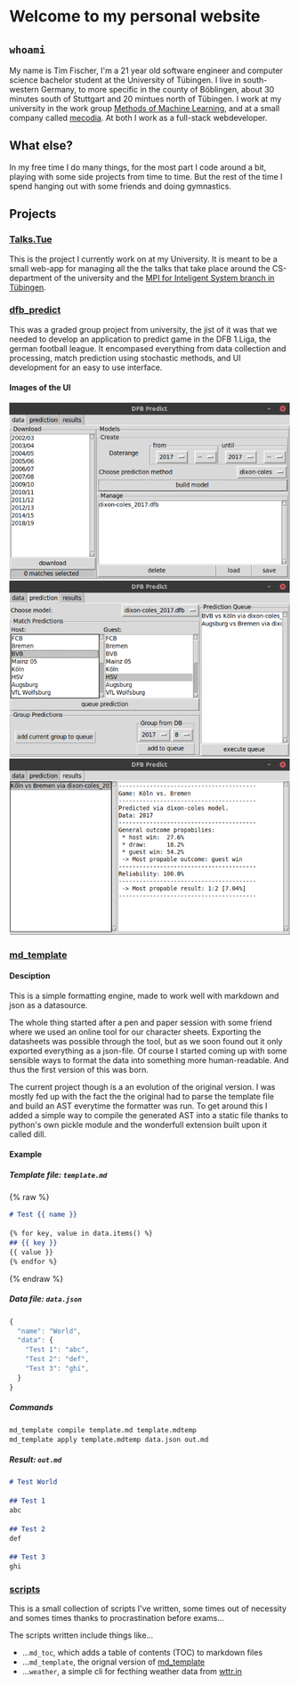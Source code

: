 # Welcome to my personal website

## `whoami`

My name is Tim Fischer, I'm a 21 year old software engineer and computer science bachelor student at the University of Tübingen. I live in south-western Germany, to more specific in the county of Böblingen, about 30 minutes south of Stuttgart and 20 mintues north of Tübingen. I work at my university in the work group [Methods of Machine Learning](https://www.wsi.uni-tuebingen.de/lehrstuehle/methoden-des-maschinellen-lernens/), and at a small company called [mecodia](https://mecodia.de/). At both I work as a full-stack webdeveloper.

## What else?

In my free time I do many things, for the most part I code around a bit, playing with some side projects from time to time. But the rest of the time I spend hanging out with some friends and doing gymnastics.

## Projects

### [Talks.Tue](https://github.com/talks-tue/talks.tue.flask)
This is the project I currently work on at my University. It is meant to be a small web-app for managing all the the talks that take place around the CS-department of the university and the [MPI for Inteligent System branch in Tübingen](https://is.tuebingen.mpg.de/).

### [dfb_predict](https://github.com/tim-fi/dfb_predict)
This was a graded group project from university, the jist of it was that we needed to develop an application to predict game in the DFB 1.Liga, the german football league. It encompased everything from data collection and processing, match prediction using stochastic methods, and UI development for an easy to use interface.

#### Images of the UI
![data management tab](https://raw.githubusercontent.com/tim-fi/dfb_predict/master/presentation/gui_imgs/001.png)
![prediction config tab](https://raw.githubusercontent.com/tim-fi/dfb_predict/master/presentation/gui_imgs/002.png)
![prediction result tab](https://raw.githubusercontent.com/tim-fi/dfb_predict/master/presentation/gui_imgs/003.png)

### [md_template](https://github.com/tim-fi/md_template)

#### Desciption
This is a simple formatting engine, made to work well with markdown and json as a datasource.

The whole thing started after a pen and paper session with some friend where we used an online tool for our character sheets. Exporting the datasheets was possible through the tool, but as we soon found out it only exported everything as a json-file. Of course I started coming up with some sensible ways to format the data into something more human-readable. And thus the first version of this was born.

The current project though is a an evolution of the original version. I was mostly fed up with the fact the the original had to parse the template file and build an AST everytime the formatter was run. To get around this I added a simple way to compile the generated AST into a static file thanks to python's own pickle module and the wonderfull extension built upon it called dill.

#### Example
##### Template file: `template.md`
{% raw %}
```md
# Test {{ name }}

{% for key, value in data.items() %}
## {{ key }}
{{ value }}
{% endfor %}
```
{% endraw %}

##### Data file: `data.json`
```javascript
{
  "name": "World",
  "data": {
    "Test 1": "abc",
    "Test 2": "def",
    "Test 3": "ghi",
  }
}
```

##### Commands
```sh
md_template compile template.md template.mdtemp
md_template apply template.mdtemp data.json out.md
```

##### Result: `out.md`
```md
# Test World

## Test 1
abc

## Test 2
def

## Test 3
ghi
```

### [scripts](https://github.com/tim-fi/scripts)
This is a small collection of scripts I've written, some times out of necessity and somes times thanks to procrastination before exams...

The scripts written include things like...
* ...`md_toc`, which adds a table of contents (TOC) to markdown files
* ...`md_template`, the orignal version of [md_template](#md_template)
* ...`weather`, a simple cli for fecthing weather data from [wttr.in](https://wttr.in)
